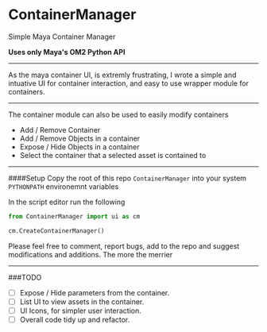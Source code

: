 # ContainerManager
Simple Maya Container Manager

**Uses only Maya's OM2 Python API**
****
As the maya container UI, is extremly frustrating, 
I wrote a simple and intuative UI for container interaction, 
and easy to use wrapper module for containers.
****
The container module can also be used to easily modify containers
* Add / Remove Container
* Add / Remove Objects in a container
* Expose / Hide Objects in a container
* Select the container that a selected asset is contained to 

****
####Setup
Copy the root of this repo ```ContainerManager``` into your 
system ```PYTHONPATH``` environemnt variables

In the script editor run the following

```python
from ContainerManager import ui as cm

cm.CreateContainerManager()
```

Please feel free to comment, report bugs, add to the repo and 
suggest modifications and additions. The more the merrier

****
###TODO

- [ ] Expose / Hide parameters from the container.
- [ ] List UI to view assets in the container.
- [ ] UI Icons, for simpler user interaction.
- [ ] Overall code tidy up and refactor.